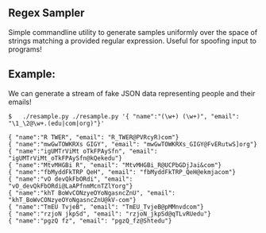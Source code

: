 Regex Sampler
---

Simple commandline utility to generate samples uniformly over the space of strings matching a provided regular expression. Useful for spoofing input to programs!

## Example:
We can generate a stream of fake JSON data representing people and their emails!
```
$	./resample.py ./resample.py '{ "name":"(\w+) (\w+)", "email": "\1_\2@\w+.(edu|com|org)"}'

{ "name":"R TWER", "email": "R_TWER@PVRcyR)com"}
{ "name":"mwGwTOWKRXs GIGY", "email": "mwGwTOWKRXs_GIGY@FvERutwS]org"}
{ "name":"igUMTrViMt oTkFPAySfn", "email": "igUMTrViMt_oTkFPAySfn@kQekedu"}
{ "name":"MtvMHGBi R", "email": "MtvMHGBi_R@UCPbGDjJai&com"}
{ "name":"fbMyddFkTRP QeH", "email": "fbMyddFkTRP_QeH@ekmjacom"}
{ "name":"vO devQkFbORdi", "email": "vO_devQkFbORdi@LaAPfnmMcnTZlYorg"}
{ "name":"khT BoWvCONzyeOYoNgasncZnU", "email": "khT_BoWvCONzyeOYoNgasncZnU@kV-com"}
{ "name":"TmEU TvjeB", "email": "TmEU_TvjeB@pMMnvdcom"}
{ "name":"rzjoN jkpSd", "email": "rzjoN_jkpSd@qTLvRUedu"}
{ "name":"pgzQ fz", "email": "pgzQ_fz@Shtedu"}



```
